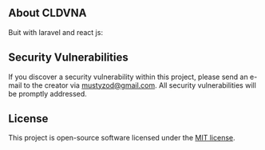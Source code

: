 

## About CLDVNA

Buit with laravel and react js:


## Security Vulnerabilities

If you discover a security vulnerability within this project, please send an e-mail to the creator via [mustyzod@gmail.com](mailto:mustyzod@gmail.com). All security vulnerabilities will be promptly addressed.

## License

This project is open-source software licensed under the [MIT license](https://opensource.org/licenses/MIT).
